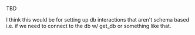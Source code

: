 TBD

I think this would be for setting up db interactions that aren't schema based
i.e. if we need to connect to the db w/ get_db or something like that.